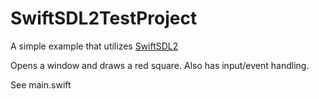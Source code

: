 # SwiftSDL2TestProject

A simple example that utilizes [SwiftSDL2](https://github.com/drmidnight/SwiftSDL2)

Opens a window and draws a red square. Also has input/event handling.

See main.swift

